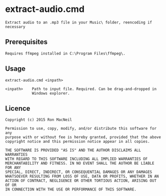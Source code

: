 extract-audio.cmd
=================

    Extract audio to an .mp3 file in your Music\ folder, reencoding if
    necessary

Prerequisites
-------------

    Requires ffmpeg installed in C:\Program Files\ffmpeg\.

Usage
-----

    extract-audio.cmd <inpath>

    <inpath>    Path to input file. Required. Can be drag-and-dropped in
                Windows explorer.

Licence
-------

    Copyright (c) 2015 Ron MacNeil

    Permission to use, copy, modify, and/or distribute this software for any
    purpose with or without fee is hereby granted, provided that the above
    copyright notice and this permission notice appear in all copies.

    THE SOFTWARE IS PROVIDED "AS IS" AND THE AUTHOR DISCLAIMS ALL WARRANTIES
    WITH REGARD TO THIS SOFTWARE INCLUDING ALL IMPLIED WARRANTIES OF
    MERCHANTABILITY AND FITNESS. IN NO EVENT SHALL THE AUTHOR BE LIABLE FOR ANY
    SPECIAL, DIRECT, INDIRECT, OR CONSEQUENTIAL DAMAGES OR ANY DAMAGES
    WHATSOEVER RESULTING FROM LOSS OF USE, DATA OR PROFITS, WHETHER IN AN
    ACTION OF CONTRACT, NEGLIGENCE OR OTHER TORTIOUS ACTION, ARISING OUT OF OR
    IN CONNECTION WITH THE USE OR PERFORMANCE OF THIS SOFTWARE.
